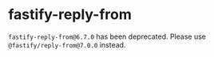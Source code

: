 # fastify-reply-from

`fastify-reply-from@6.7.0` has been deprecated. Please use
`@fastify/reply-from@7.0.0` instead.
